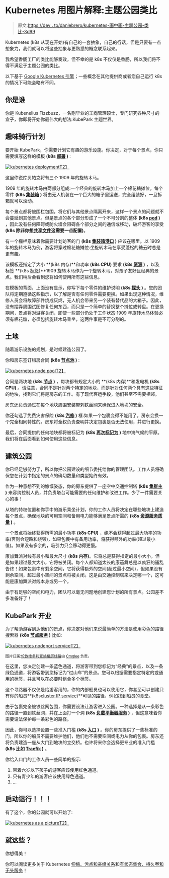 # Kubernetes 用图片解释:主题公园类比

> 原文:[https://dev . to/danlebrero/kubernetes-画中画-主题公园-类比-3d99](https://dev.to/danlebrero/kubernetes-explained-in-pictures-the-theme-park-analogy-3d99)

Kubernetes (k8s 从现在开始)有自己的一套抽象，自己的行话，但是只要有一点想象力，我们就可以将这些抽象与更熟悉的概念联系起来。

我希望香肠工厂的类比能够奏效，但不幸的是 k8s 不仅仅是香肠，所以我们将不得不满足于主题公园的类比。

以下基于 [Google Kubernetes 引擎](https://cloud.google.com/kubernetes-engine/)；一些概念在其他提供商或者您自己运行 k8s 的情况下可能会略有不同。

## 你是谁

你是 Kubenelius Fizzbuzz，一名刚毕业的工商管理硕士，专门研究各种尺寸的盒子，你即将开始你最伟大的想法:KubePark 主题世界。

## 趣味骑行计划

要开始 KubePark，你需要计划它有趣的游乐设施。你决定，对于每个景点，你只需要填写这样的模板 **(k8s [部署](https://kubernetes.io/docs/concepts/workloads/controllers/deployment/) )** :

[![kubernetes deployment](../Images/899d66fce56f331fb6e865c7212a74b4.png "Kubernetes deployment")T2】](https://res.cloudinary.com/practicaldev/image/fetch/s---2fY0CDB--/c_limit%2Cf_auto%2Cfl_progressive%2Cq_auto%2Cw_880/https://danlebrero.com/images/blog/kubernetes-explained/kubernetes-deployment.jpg)

这里你说库贝帕克将有三个 1909 年的旋转木马。

1909 年的旋转木马由两部分组成:一个经典的旋转木马加上一个棉花糖摊位。每个零件 **(k8s [集装箱](https://www.docker.com/what-container) )** 将由无人机装在一个巨大的箱子里运送，完全组装好，一旦拆箱就可以滚动。

每个景点都将被围栏包围，将它们与其他景点隔离开来，这样一个景点的问题就不会蔓延到其他景点。但是景点的各个部分形成了一个不可分割的整体 **(k8s [pod](https://kubernetes.io/docs/concepts/workloads/pods/pod-overview/) )** ，因此没有任何障碍或防火墙会阻碍各个部分之间的通信或移动，破坏游客的享受 **(k8s 除非你想[共享文件](https://www.mirantis.com/blog/multi-container-pods-and-container-communication-in-kubernetes/)这需要一点配置)**。

有一个栅栏意味着你需要计划访客的门 **(k8s [集装箱港口](https://kubernetes.io/docs/concepts/services-networking/connect-applications-service/) )** 应该在哪里。以 1909 年的旋转木马为例，游客将穿过棉花糖摊位:坐旋转木马在享受蓬松的糖云时总是更有趣。

该模板还指定了大小 **(k8s 内存)**和功率 **(k8s CPU)** 要求 **(k8s [资源](http://www.noqcks.io/notes/2018/02/03/understanding-kubernetes-resources/) )** ，以及标签 **(k8s [标签](https://kubernetes.io/docs/concepts/overview/working-with-objects/labels/))**1909 旋转木马作为一个旋转木马，对孩子友好且经典的景点。我们稍后会看到您将如何使用所有这些信息。

在模板的背面，上面没有显示，你写下每个零件的维护说明 **(k8s [探头](https://kubernetes.io/docs/tasks/configure-pod-container/configure-liveness-readiness-probes/) )** 。您的团队将定期遵循这些指示，以了解是否有任何零件需要更换。如果出现这种情况，维修人员会将故障部件烧成灰烬，无人机会带来另一个装有替代品的大箱子。因此，没有摆弄周围试图修复任何东西，而只是一个简单的替换整个摊位或转盘。在更换期间，景点将对游客关闭，即使一些部分仍处于工作状态:1909 年旋转木马体验必须有棉花糖，必须包括旋转木马乘坐，这两件事是不可分割的。

## 土地

随着游乐设施的规划，是时候建造公园了。

你和房东签订租房合同 **(k8s [节点池](https://cloud.google.com/kubernetes-engine/docs/concepts/node-pools) )** :

[![kubernetes node pool](../Images/6f9f31071a2f19795a723a82d20df043.png "Kubernetes node pool")T2】](https://res.cloudinary.com/practicaldev/image/fetch/s--HCkDlGpC--/c_limit%2Cf_auto%2Cfl_progressive%2Cq_auto%2Cw_880/https://danlebrero.com/images/blog/kubernetes-explained/kubernetes-node-pool.jpg)

合同是两块地 **(k8s [节点](https://kubernetes.io/docs/concepts/architecture/nodes/) )** ，每块都有规定大小的 **(k8s 内存)**和发电机 **(k8s CPU)** 。请注意，合同不是针对两个特定的地块，而是针对任何两个具有这些特征的地块，找到它们将是房东的工作。有了现代客运手段，他们甚至不需要相邻。

房东还负责通过在每个地块周围安装带刺铁丝网来确保进入地块的安全。

你还勾选了免费灾害保险 **(k8s [汽修](https://cloud.google.com/kubernetes-engine/docs/concepts/node-auto-repair) )** 框:如果一个包裹变得不能用了，房东会换一个完全相同特性的。房东将全权负责查明并决定包裹是否无法使用，并进行更换。

最后，合同提供的任何地块都将被标记为 **(k8s [再次标记为](https://kubernetes.io/docs/concepts/overview/working-with-objects/labels/) )** 地中海气候的平原。我们将在后面看到如何使用这些信息。

## 建筑公园

你已经足够努力了，所以你把公园建设的细节委托给你的管理团队。工作人员将确保您在计划中指定的景点的确切数量和类型始终有效。

作为一种意想不到的慷慨姿态，你的房东提供了一座空中交通控制塔 **(k8s [集群主](https://cloud.google.com/kubernetes-engine/docs/concepts/cluster-architecture#master) )** 来容纳控制人员，并负责塔台可能需要的任何维护和改进工作。少了一件需要关心的事！

从塔的特权位置和你手中的游乐乘坐计划，你的工作人员将决定在哪些地块上建造每个景点，确保地块的可用空间和备用电力能够满足景点所需的 **(k8s [资源服务质量](http://callmeradical.com/post/k8s-resource-limits-requests-qos/) )** 。

一个景点将始终获得所需的最小功率 **(k8s CPU)** ，绝不会获得超过最大功率的功率(否则会短路和烧毁)，如果包裹中有备用功率，将获得额外的功率(超过最小值)。如果没有多余的，吸引力只会移动得更慢。

康加舞派对线有最小和最大尺寸 **(k8s 内存)**。它将总是获得指定的最小大小，但是如果超过最大大小，它将被关闭。每个人都知道太长的康茄舞总是以疯狂的骚乱告终！如果包裹中有剩余空间，它将获得额外的空间(超过最小空间)，但如果没有剩余空间，超过最小空间的景点将被关闭。这是由交通控制塔来决定哪一个，这可能是康加舞派对线本身或另一个。

由于有足够的空间和电力，团队可以毫无问题地创建您计划的所有景点。公园差不多准备好了！

## KubePark 开业

为了帮助游客到达他们的景点，你决定对他们来说最简单的方法是使用彩色的路径搜索器 **(k8s [节点服务](https://kubernetes.io/docs/concepts/services-networking/service/#type-nodeport) )** 比如:

[![kubernetes nodeport service](../Images/ea775e3deb7e18cf3055d20469f84fa6.png "Kubernetes node port service")T2】](https://res.cloudinary.com/practicaldev/image/fetch/s--G0xS3kyM--/c_limit%2Cf_auto%2Cfl_progressive%2Cq_auto%2Cw_880/https://danlebrero.com/images/blog/kubernetes-explained/kubernetes-nodeport-service.jpg)

<small>图片归属:[伦敦维多利亚站楼层线路](https://commons.wikimedia.org/wiki/File:Cmglee_London_Victoria_station_floor_lines.jpg)由 [Cmglee](https://commons.wikimedia.org/wiki/User:Cmglee) 负责。</small>

在这里，您决定创建一条蓝色通道，将游客带到您标记为“经典”的景点，以及一条绿色通道，将游客带到您标记为“过山车”的景点。您可以根据需要指定特定的或通用的标签，并且可以在必要时组合多个标签。

这个寻路器不仅仅是给游客用的，你的内部船员也可以使用它，你甚至可以创建只有你的船员**(k8s[cluster IP service](https://kubernetes.io/docs/concepts/services-networking/service/#publishing-services-service-types))**可见的路径，例如找到船员的食堂。

由于包裹完全被铁丝网包围，你需要设法让游客进入公园。一种选择是从一条彩色的路径一直到铁丝网，并在上面打一个洞 **(k8s [负载平衡器服务](https://kubernetes.io/docs/concepts/services-networking/service/#type-loadbalancer) )** ，但这意味着你需要设法保护每一条彩色的路径。

因此，你可以选择设置一些准入门槛 **(k8s [入口](https://kubernetes.io/docs/concepts/services-networking/ingress/) )** 。你的房东提供了一些标准的门，所以你的船员不需要维护他们，他们也不需要空间或电力从你的包裹。房东还将负责建造一座从大门到地块的立交桥。也许将来你会选择更专业的准入门槛 **(k8s 比如 [Traefik](https://docs.traefik.io/user-guide/kubernetes/) )** 。

你给入口门的工作人员一些简单的指示:

1.  带着六岁以下孩子的游客应该使用红色通道。
2.  只有青少年的游客应该使用绿色通道。
3.  ...

## 启动运行！！！

有了这个，你的公园就可以开始了:

[![kubernetes as a picture](../Images/ece124c9424f8dba2bb61c963490f83a.png "Kubernetes explained in pictures")T2】](https://res.cloudinary.com/practicaldev/image/fetch/s--iKDjTg0Q--/c_limit%2Cf_auto%2Cfl_progressive%2Cq_auto%2Cw_880/https://danlebrero.com/images/blog/kubernetes-explained/kubernetes-explained-in-pictures.jpg)

## 就这些？

你想得美！

你可以阅读更多关于 Kubernetes [伸缩、污点和亲缘关系](https://dev.to/danlebrero/kubernetes-explained-the-theme-park-analogy-auto-scaling-taints-and-affinities-2ced)和[有状态集合、持久卷和无头服务](https://dev.to/danlebrero/kubernetes-explained-in-pictures-statefulsets-persistent-volumes-and-headless-services-5do9)！